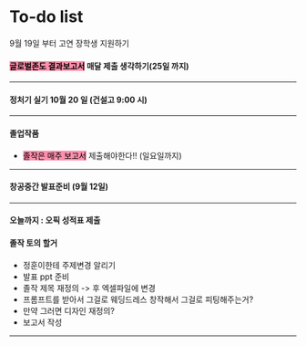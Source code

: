 # To-do list

9월 19일 부터
고연 장학생 지원하기


#### <mark style="background: #FF5582A6;">글로벌존도 결과보고서</mark> 매달 제출 생각하기(25일 까지)


----

#### 정처기 실기 10월 20 일 (건설고 9:00 시)

----

#### 졸업작품

- <mark style="background: #FF5582A6;">졸작은 매주 보고서</mark> 제출해야한다!! (일요일까지)

-----

#### 창공중간 발표준비 (9월 12일)

----

#### 오늘까지 : 오픽 성적표 제출

#### 졸작 토의 할거

- 정훈이한테 주제변경 알리기
- 발표 ppt 준비
- 졸작 제목 재정의 -> 후 엑셀파일에 변경
- 프롬프트를 받아서 그걸로 웨딩드레스 창작해서 그걸로 피팅해주는거?
- 만약 그러면 디자인 재정의?
- 보고서 작성

----
